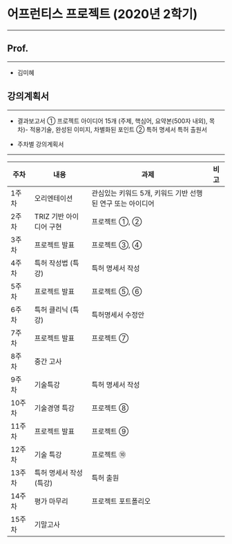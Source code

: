 # 어프런티스 프로젝트 (2020년 2학기)
---

## Prof.
---
- 김미혜

## 강의계획서
---
- 결과보고서
 ① 프로젝트 아이디어 15개 (주제, 핵심어, 요약본(500자 내외), 목차)- 적용기술, 완성된 이미지, 차별화된 포인트
 ② 특허 명세서 특허 출원서 
 
 - 주차별 강의계획서
 ---
 | 주차 | 내용 | 과제 | 비고 |
 | ------ | -- | -- |----------- |
| 1주차 | 오리엔테이션 | 관심있는 키워드 5개, 키워드 기반 선행된 연구 또는 아이디어 |   |
| 2주차 | TRIZ 기반 아이디어 구현 | 프로젝트 ①, ② |   |
| 3주차 | 프로젝트 발표 | 프로젝트 ③, ④ |   |
| 4주차 | 특허 작성법 (특강) | 특허 명세서 작성 |   |
| 5주차 | 프로젝트 발표 | 프로젝트 ⑤, ⑥ |   |
| 6주차 | 특허 클리닉 (특강) | 특허명세서 수정안 |   |
| 7주차 | 프로젝트 발표 | 프로젝트 ⑦ |   |
| 8주차 | 중간 고사 |   |   |
| 9주차 | 기술특강 | 특허 명세서 작성 |   |
| 10주차 | 기술경영 특강 | 프로젝트 ⑧ |   |
| 11주차 | 프로젝트 발표 | 프로젝트 ⑨ |   |
| 12주차 | 기술 특강 | 프로젝트 ⑩ |   |
| 13주차 | 특허 명세서 작성(특강) | 특허 출원 |   |
| 14주차 | 평가 마무리 | 프로젝트 포트폴리오 |   |
| 15주차 | 기말고사 |   |   |
